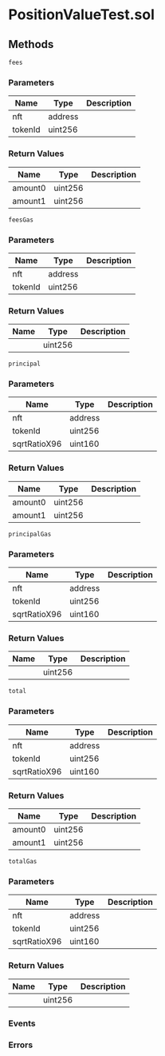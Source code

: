 
# PositionValueTest.sol

## Methods
```solidity
fees
```

### Parameters
| Name | Type | Description |
|---|---|---|
| nft | address |  |
| tokenId | uint256 |  |


### Return Values
| Name | Type | Description |
|---|---|---|
| amount0 | uint256 |  |
| amount1 | uint256 |  |

```solidity
feesGas
```

### Parameters
| Name | Type | Description |
|---|---|---|
| nft | address |  |
| tokenId | uint256 |  |


### Return Values
| Name | Type | Description |
|---|---|---|
|  | uint256 |  |

```solidity
principal
```

### Parameters
| Name | Type | Description |
|---|---|---|
| nft | address |  |
| tokenId | uint256 |  |
| sqrtRatioX96 | uint160 |  |


### Return Values
| Name | Type | Description |
|---|---|---|
| amount0 | uint256 |  |
| amount1 | uint256 |  |

```solidity
principalGas
```

### Parameters
| Name | Type | Description |
|---|---|---|
| nft | address |  |
| tokenId | uint256 |  |
| sqrtRatioX96 | uint160 |  |


### Return Values
| Name | Type | Description |
|---|---|---|
|  | uint256 |  |

```solidity
total
```

### Parameters
| Name | Type | Description |
|---|---|---|
| nft | address |  |
| tokenId | uint256 |  |
| sqrtRatioX96 | uint160 |  |


### Return Values
| Name | Type | Description |
|---|---|---|
| amount0 | uint256 |  |
| amount1 | uint256 |  |

```solidity
totalGas
```

### Parameters
| Name | Type | Description |
|---|---|---|
| nft | address |  |
| tokenId | uint256 |  |
| sqrtRatioX96 | uint160 |  |


### Return Values
| Name | Type | Description |
|---|---|---|
|  | uint256 |  |


### Events

### Errors

